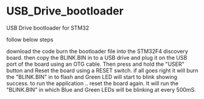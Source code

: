 # USB_Drive_bootloader

USB Drive bootloader for STM32

follow below steps

download the code
burn the bootloader file into the STM32F4 discovery board.
then copy the BLINK.BIN in to a USB drive and plug it on the USB port of the board using an OTG cable.
Then press and hold the "USER" button and Reset the board using a RESET switch.
if all goes right it will burn the "BLINK.BIN" in to flash and Green LED will start to blink showing success.
to run the application .. reset the board again. It will run the "BLINK.BIN" in which Blue and Green LEDs will be blinking at every 500mS.
